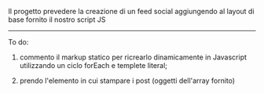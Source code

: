 Il progetto prevedere la creazione di un feed social aggiungendo al layout di base fornito  il nostro script JS

________________________________________

To do:


1. commento il markup statico per ricrearlo dinamicamente in Javascript utilizzando un ciclo forEach e templete literal;

2. prendo l'elemento in cui stampare i post (oggetti dell'array fornito)